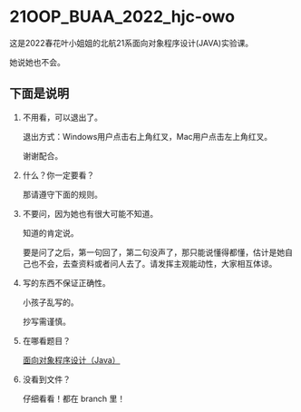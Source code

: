 # 21OOP_BUAA_2022_hjc-owo

这是2022春花叶小姐姐的北航21系面向对象程序设计(JAVA)实验课。

她说她也不会。



## 下面是说明

1. 不用看，可以退出了。

   退出方式：Windows用户点击右上角红叉，Mac用户点击左上角红叉。

   谢谢配合。

2. 什么？你一定要看？

   那请遵守下面的规则。

3. 不要问，因为她也有很大可能不知道。

   知道的肯定说。

   要是问了之后，第一句回了，第二句没声了，那只能说懂得都懂，估计是她自己也不会，去查资料或者问人去了。请发挥主观能动性，大家相互体谅。

4. 写的东西不保证正确性。

   小孩子乱写的。

   抄写需谨慎。

5. 在哪看题目？

   [面向对象程序设计（Java）](https://super-buaa-2021.github.io/Java-HomeWork/)

6. 没看到文件？

   仔细看看！都在 branch 里！